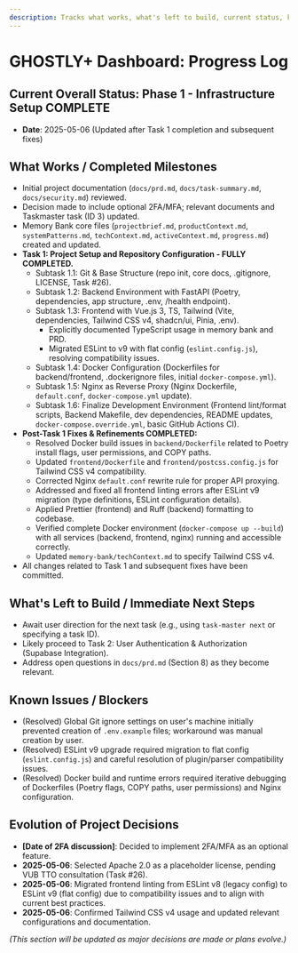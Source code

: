 ```yaml
---
description: Tracks what works, what's left to build, current status, known issues, and the evolution of project decisions for the GHOSTLY+ Dashboard.
---
```


# GHOSTLY+ Dashboard: Progress Log

## Current Overall Status: Phase 1 - Infrastructure Setup COMPLETE

- **Date**: 2025-05-06 (Updated after Task 1 completion and subsequent fixes)

## What Works / Completed Milestones

-   Initial project documentation (`docs/prd.md`, `docs/task-summary.md`, `docs/security.md`) reviewed.
-   Decision made to include optional 2FA/MFA; relevant documents and Taskmaster task (ID 3) updated.
-   Memory Bank core files (`projectbrief.md`, `productContext.md`, `systemPatterns.md`, `techContext.md`, `activeContext.md`, `progress.md`) created and updated.
-   **Task 1: Project Setup and Repository Configuration - FULLY COMPLETED.**
    -   Subtask 1.1: Git & Base Structure (repo init, core docs, .gitignore, LICENSE, Task #26).
    -   Subtask 1.2: Backend Environment with FastAPI (Poetry, dependencies, app structure, .env, /health endpoint).
    -   Subtask 1.3: Frontend with Vue.js 3, TS, Tailwind (Vite, dependencies, Tailwind CSS v4, shadcn/ui, Pinia, .env).
        - Explicitly documented TypeScript usage in memory bank and PRD.
        - Migrated ESLint to v9 with flat config (`eslint.config.js`), resolving compatibility issues.
    -   Subtask 1.4: Docker Configuration (Dockerfiles for backend/frontend, .dockerignore files, initial `docker-compose.yml`).
    -   Subtask 1.5: Nginx as Reverse Proxy (Nginx Dockerfile, `default.conf`, `docker-compose.yml` update).
    -   Subtask 1.6: Finalize Development Environment (Frontend lint/format scripts, Backend Makefile, dev dependencies, README updates, `docker-compose.override.yml`, basic GitHub Actions CI).
-   **Post-Task 1 Fixes & Refinements COMPLETED:**
    -   Resolved Docker build issues in `backend/Dockerfile` related to Poetry install flags, user permissions, and COPY paths.
    -   Updated `frontend/Dockerfile` and `frontend/postcss.config.js` for Tailwind CSS v4 compatibility.
    -   Corrected Nginx `default.conf` rewrite rule for proper API proxying.
    -   Addressed and fixed all frontend linting errors after ESLint v9 migration (type definitions, ESLint configuration details).
    -   Applied Prettier (frontend) and Ruff (backend) formatting to codebase.
    -   Verified complete Docker environment (`docker-compose up --build`) with all services (backend, frontend, nginx) running and accessible correctly.
    -   Updated `memory-bank/techContext.md` to specify Tailwind CSS v4.
-   All changes related to Task 1 and subsequent fixes have been committed.

## What's Left to Build / Immediate Next Steps

-   Await user direction for the next task (e.g., using `task-master next` or specifying a task ID).
-   Likely proceed to Task 2: User Authentication & Authorization (Supabase Integration).
-   Address open questions in `docs/prd.md` (Section 8) as they become relevant.

## Known Issues / Blockers

-   (Resolved) Global Git ignore settings on user's machine initially prevented creation of `.env.example` files; workaround was manual creation by user.
-   (Resolved) ESLint v9 upgrade required migration to flat config (`eslint.config.js`) and careful resolution of plugin/parser compatibility issues.
-   (Resolved) Docker build and runtime errors required iterative debugging of Dockerfiles (Poetry flags, COPY paths, user permissions) and Nginx configuration.

## Evolution of Project Decisions

-   **[Date of 2FA discussion]**: Decided to implement 2FA/MFA as an optional feature.
-   **2025-05-06**: Selected Apache 2.0 as a placeholder license, pending VUB TTO consultation (Task #26).
-   **2025-05-06**: Migrated frontend linting from ESLint v8 (legacy config) to ESLint v9 (flat config) due to compatibility issues and to align with current best practices.
-   **2025-05-06**: Confirmed Tailwind CSS v4 usage and updated relevant configurations and documentation.

*(This section will be updated as major decisions are made or plans evolve.)* 